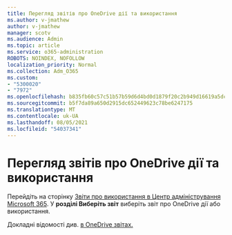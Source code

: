 ```yaml
---
title: Перегляд звітів про OneDrive дії та використання
ms.author: v-jmathew
author: v-jmathew
manager: scotv
ms.audience: Admin
ms.topic: article
ms.service: o365-administration
ROBOTS: NOINDEX, NOFOLLOW
localization_priority: Normal
ms.collection: Adm_O365
ms.custom:
- "5300020"
- "7972"
ms.openlocfilehash: b835fb60c57c51b57b59d6d4bd0d1879f20c2b949d16619a5dcb924d4d66e194
ms.sourcegitcommit: b5f7da89a650d2915dc652449623c78be6247175
ms.translationtype: MT
ms.contentlocale: uk-UA
ms.lasthandoff: 08/05/2021
ms.locfileid: "54037341"
---
```

# <a name="view-reports-on-onedrive-activity-and-usage"></a>Перегляд звітів про OneDrive дії та використання

Перейдіть на сторінку [Звіти про використання в Центр адміністрування Microsoft 365](https://admin.microsoft.com/AdminPortal/Home). У **розділі Виберіть звіт** виберіть звіт про OneDrive дії або використання.

Докладні відомості див. [в OneDrive звітах.](https://go.microsoft.com/fwlink/?linkid=875239)
